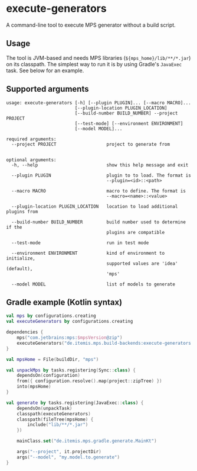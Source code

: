 # execute-generators

A command-line tool to execute MPS generator without a build script.

## Usage

The tool is JVM-based and needs MPS libraries (`${mps_home}/lib/**/*.jar`) on its classpath. The simplest way to run it
is by using Gradle's `JavaExec` task. See below for an example.

## Supported arguments

```
usage: execute-generators [-h] [--plugin PLUGIN]... [--macro MACRO]...
                          [--plugin-location PLUGIN_LOCATION]
                          [--build-number BUILD_NUMBER] --project PROJECT
                          [--test-mode] [--environment ENVIRONMENT]
                          [--model MODEL]...

required arguments:
  --project PROJECT                   project to generate from


optional arguments:
  -h, --help                          show this help message and exit

  --plugin PLUGIN                     plugin to to load. The format is
                                      --plugin=<id>::<path>

  --macro MACRO                       macro to define. The format is
                                      --macro=<name>::<value>

  --plugin-location PLUGIN_LOCATION   location to load additional plugins from

  --build-number BUILD_NUMBER         build number used to determine if the
                                      plugins are compatible

  --test-mode                         run in test mode

  --environment ENVIRONMENT           kind of environment to initialize,
                                      supported values are 'idea' (default),
                                      'mps'

  --model MODEL                       list of models to generate
```

## Gradle example (Kotlin syntax)

```kotlin
val mps by configurations.creating
val executeGenerators by configurations.creating

dependencies {
    mps("com.jetbrains:mps:$mpsVersion@zip")
    executeGenerators("de.itemis.mps.build-backends:execute-generators:$buildBackendsVersion")
}

val mpsHome = File(buildDir, "mps")

val unpackMps by tasks.registering(Sync::class) {
    dependsOn(configuration)
    from({ configuration.resolve().map(project::zipTree) })
    into(mpsHome)
}

val generate by tasks.registering(JavaExec::class) {
    dependsOn(unpackTask)
    classpath(executeGenerators)
    classpath(fileTree(mpsHome) {
        include("lib/**/*.jar")
    })

    mainClass.set("de.itemis.mps.gradle.generate.MainKt")

    args("--project", it.projectDir)
    args("--model", "my.model.to.generate")
}
```

